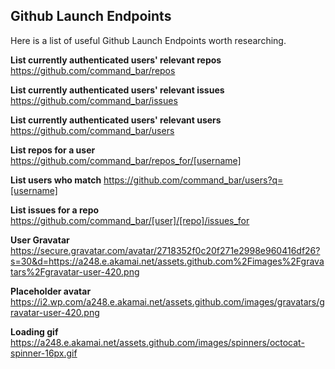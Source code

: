 Github Launch Endpoints
-----------------------

Here is a list of useful Github Launch Endpoints worth researching.

**List currently authenticated users' relevant repos**
https://github.com/command_bar/repos

**List currently authenticated users' relevant issues**
https://github.com/command_bar/issues

**List currently authenticated users' relevant users**
https://github.com/command_bar/users

**List repos for a user**
https://github.com/command_bar/repos_for/[username]

**List users who match**
https://github.com/command_bar/users?q=[username]

**List issues for a repo**
https://github.com/command_bar/[user]/[repo]/issues_for

**User Gravatar**
https://secure.gravatar.com/avatar/2718352f0c20f271e2998e960416df26?s=30&d=https://a248.e.akamai.net/assets.github.com%2Fimages%2Fgravatars%2Fgravatar-user-420.png

**Placeholder avatar**
https://i2.wp.com/a248.e.akamai.net/assets.github.com/images/gravatars/gravatar-user-420.png

**Loading gif**
https://a248.e.akamai.net/assets.github.com/images/spinners/octocat-spinner-16px.gif

